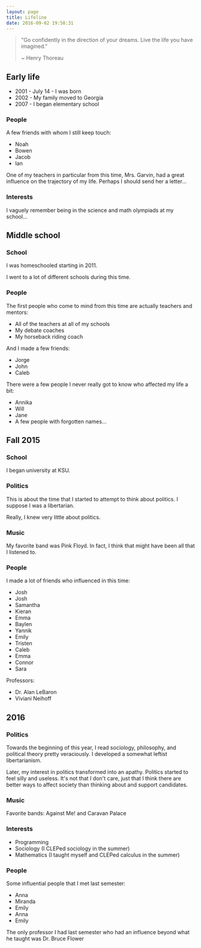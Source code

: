 ```yaml
---
layout: page
title: Lifeline
date: 2016-09-02 19:58:31
---
```


> "Go confidently in the direction of your dreams. Live the
life you have imagined."
>
> ~ Henry Thoreau

<!--
- 2001 - On the 14th of July, I entered this world, in such a miserable place as Florida.
- 2002 - My family moved to Georgia.
- 2007 - I began elementary school.
- 2009 - By this year, I had already done most of the living
  that I have so far... but little of what's worth writing.
- 2010 - I began home school.
- 20015 - I began University.

This is a rather brief and lacking outline of my life.
-->

## Early life

- 2001 - July 14 - I was born
- 2002 - My family moved to Georgia
- 2007 - I began elementary school

### People

A few friends with whom I still keep touch:

- Noah
- Bowen
- Jacob
- Ian

One of my teachers in particular from this time, Mrs. Garvin, had a great influence on the trajectory of my life. Perhaps I should send her a letter...

### Interests

I vaguely remember being in the science and math olympiads at my school...

## Middle school

  ### School

  I was homeschooled starting in 2011.

  I went to a lot of different schools during this time.

  ### People

  The first people who come to mind from this time are actually teachers and mentors:

  - All of the teachers at all of my  schools
  - My debate coaches
  - My horseback riding coach

  And I made a few friends:

  - Jorge
  - John
  - Caleb

  There were a few people I never really got to know who affected my life a bit:

  - Annika
  - Will
  - Jane
  - A few people with forgotten names...

## Fall 2015

  ### School

  I began university at KSU.

  ### Politics

  This is about the time that I started to attempt to think about politics. I suppose I was a libertarian.

  Really, I knew very little about politics.

  ### Music

  My favorite band was Pink Floyd. In fact, I think that might have been all that I listened to.
  ### People

  I made a lot of friends who influenced in this time:

  - Josh
  - Josh
  - Samantha
  - Kieran
  - Emma
  - Baylen
  - Yannik
  - Emily
  - Tristen
  - Caleb
  - Emma
  - Connor
  - Sara

  Professors:

  - Dr. Alan LeBaron
  - Viviani Neihoff

## 2016

  ### Politics

  Towards the beginning of this year, I read sociology, philosophy, and political theory pretty veraciously. I developed a somewhat leftist libertarianism.

  Later, my interest in politics transformed into an apathy. Politics started to feel silly and useless. It's not that I don't care, just that I think there are better ways to affect society than thinking about and support candidates.

  ### Music

  Favorite bands: Against Me! and Caravan Palace

  ### Interests

  - Programming
  - Sociology (I CLEPed sociology in the summer)
  - Mathematics (I taught myself and CLEPed calculus in the summer)

  ### People

  Some influential people that I met last semester:

  - Anna
  - Miranda
  - Emily
  - Anna
  - Emily

  The only professor I had last semester who had an influence beyond what he taught was Dr. Bruce Flower
